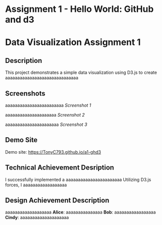 Assignment 1 - Hello World: GitHub and d3  
===
# Data Visualization Assignment 1

## Description

This project demonstrates a simple data visualization using D3.js to create aaaaaaaaaaaaaaaaaaaaaaaaaaaaaa

## Screenshots

aaaaaaaaaaaaaaaaaaaaaaaa
*Screenshot 1*

aaaaaaaaaaaaaaaaaaaaa
*Screenshot 2*

aaaaaaaaaaaaaaaaaaaaaa
*Screenshot 3*

## Demo Site

Demo site: https://TonyC793.github.io/a1-ghd3

## Technical Achievement Desription

I successfully implemented a aaaaaaaaaaaaaaaaaaaaaaa
Utilizing D3.js forces, I aaaaaaaaaaaaaaaaaa

## Design Achievement Description

aaaaaaaaaaaaaaaaaaa
**Alice**: aaaaaaaaaaaaaaa
**Bob**: aaaaaaaaaaaaaaaaa
**Cindy**: aaaaaaaaaaaaaaaaaaaa 

